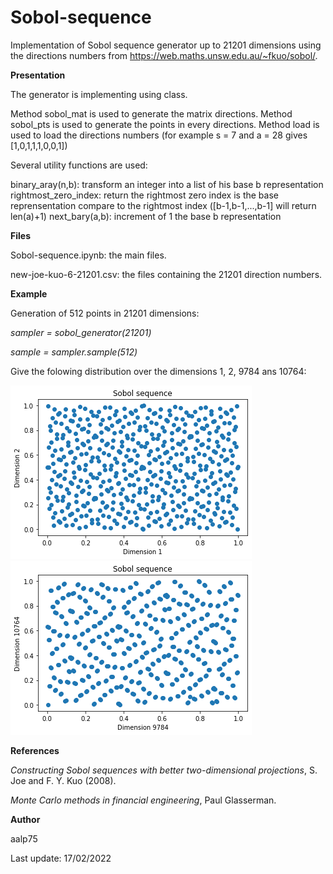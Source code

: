 # Sobol-sequence

Implementation of Sobol sequence generator up to 21201 dimensions using the directions numbers from https://web.maths.unsw.edu.au/~fkuo/sobol/.

**Presentation**

The generator is implementing using class.

Method sobol_mat is used to generate the matrix directions.
Method sobol_pts is used to generate the points in every directions.
Method load is used to load the directions numbers (for example s = 7 and a = 28 gives [1,0,1,1,1,0,0,1])

Several utility functions are used:

binary_aray(n,b): transform an integer into a list of his base b representation
rightmost_zero_index: return the rightmost zero index is the base reprensentation compare to the rightmost index ([b-1,b-1,...,b-1] will return len(a)+1)
next_bary(a,b): increment of 1 the base b representation


**Files**

Sobol-sequence.ipynb: the main files.

new-joe-kuo-6-21201.csv: the files containing the 21201 direction numbers.

**Example**

Generation of 512 points in 21201 dimensions:

*sampler = sobol_generator(21201)*

*sample = sampler.sample(512)*

Give the folowing distribution over the dimensions 1, 2, 9784 ans 10764:

![This is an image](https://github.com/aalp75/Sobol-sequence/blob/main/dim1-dim2.png) ![This is an image](https://github.com/aalp75/Sobol-sequence/blob/main/dim9784-dim10764.png)


**References**

*Constructing Sobol sequences with better two-dimensional projections*, S. Joe and F. Y. Kuo (2008).

*Monte Carlo methods in financial engineering*, Paul Glasserman.

**Author**

aalp75

Last update: 17/02/2022
